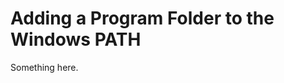 [title]: # (Adding a Program Folder to the Windows PATH)
[tags]: # (XXX)
[priority]: # (4677)
# Adding a Program Folder to the Windows PATH
Something here.
